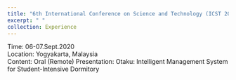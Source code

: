 ```yaml
---
title: "6th International Conference on Science and Technology (ICST 2020)"
excerpt: " "
collection: Experience
---
```

Time: 06-07.Sept.2020  
Location: Yogyakarta, Malaysia  
Content: Oral (Remote) Presentation: Otaku: Intelligent Management System for Student-Intensive Dormitory
